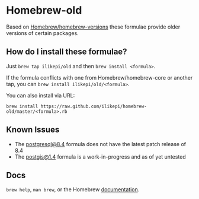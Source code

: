 Homebrew-old
============
Based on [Homebrew/homebrew-versions][orig] these formulae provide older
versions of certain packages.

How do I install these formulae?
--------------------------------
Just `brew tap ilikepi/old` and then `brew install <formula>`.

If the formula conflicts with one from Homebrew/homebrew-core or another tap,
you can `brew install ilikepi/old/<formula>`.

You can also install via URL:

```
brew install https://raw.github.com/ilikepi/homebrew-old/master/<formula>.rb
```

Known Issues
------------
* The postgresql@8.4 formula does not have the latest patch release of 8.4
* The postgis@1.4 formula is a work-in-progress and as of yet untested

Docs
----
`brew help`, `man brew`, or the Homebrew [documentation][docs].

[docs]:https://docs.brew.sh
[orig]:https://github.com/Homebrew/homebrew-versions

